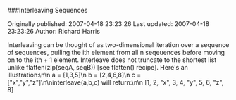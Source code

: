 ###Interleaving Sequences

Originally published: 2007-04-18 23:23:26
Last updated: 2007-04-18 23:23:26
Author: Richard Harris

Interleaving can be thought of as two-dimensional iteration over a sequence of sequences, pulling the ith element from all n seqeuences before moving on to the ith + 1 element. Interleave does not truncate to the shortest list unlike flatten(zip(seqA, seqB)) [see flatten() recipe]. Here's an illustration:\n\n    a = [1,3,5]\n    b = [2,4,6,8]\n    c = ["x","y","z"]\n\ninterleave(a,b,c) will return:\n\n    [1, 2, "x", 3, 4, "y", 5, 6, "z", 8]